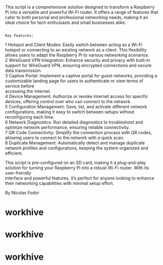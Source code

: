 This script is a comprehensive solution designed to transform a Raspberry Pi into a versatile and powerful Wi-Fi router. It offers a range of features that cater to 
both personal and professional networking needs, making it an ideal choice for tech enthusiasts and small businesses alike.                                          

                                                                            Key Features:                                                                            

 1 Hotspot and Client Modes: Easily switch between acting as a Wi-Fi hotspot or connecting to an existing network as a client. This flexibility allows users to adapt
   the Raspberry Pi to various networking scenarios.                                                                                                                 
 2 WireGuard VPN Integration: Enhance security and privacy with built-in support for WireGuard VPN, ensuring encrypted connections and secure data transmission.     
 3 Captive Portal: Implement a captive portal for guest networks, providing a customizable landing page for users to authenticate or view terms of service before    
   accessing the internet.                                                                                                                                           
 4 Device Management: Authorize or revoke internet access for specific devices, offering control over who can connect to the network.                                
 5 Configuration Management: Save, list, and activate different network configurations, making it easy to switch between setups without reconfiguring each time.     
 6 Network Diagnostics: Run detailed diagnostics to troubleshoot and optimize network performance, ensuring reliable connectivity.                                   
 7 QR Code Connectivity: Simplify the connection process with QR codes, allowing users to connect to the network with a quick scan.                                  
 8 Duplicate Management: Automatically detect and manage duplicate network profiles and configurations, keeping the system organized and efficient.                  

This script is pre-configured on an SD card, making it a plug-and-play solution for turning your Raspberry Pi into a robust Wi-Fi router. With its user-friendly     
interface and powerful features, it’s perfect for anyone looking to enhance their networking capabilities with minimal setup effort. 

By Nicolas Fodor
# workhive
# workhive
# workhive
